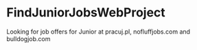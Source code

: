 # FindJuniorJobsWebProject

Looking for job offers for Junior at pracuj.pl, nofluffjobs.com and bulldogjob.com
